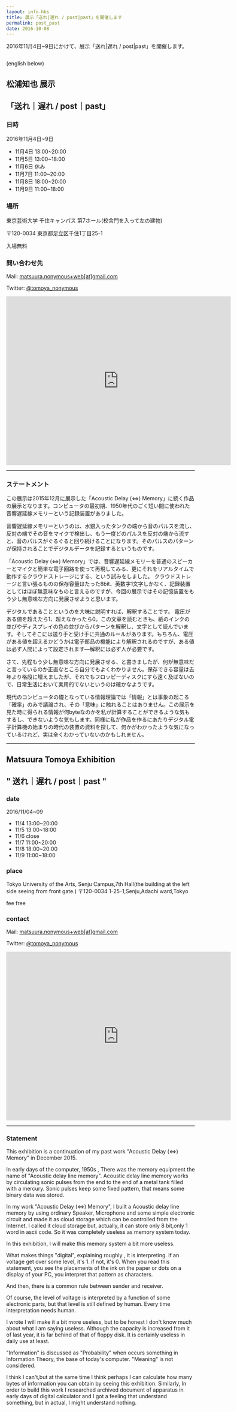 ```yaml
---
layout: info.hbs
title: 展示「送れ|遅れ / post|past」を開催します
permalink: post_past
date: 2016-10-08
---
```


2016年11月4日~9日にかけて、展示「送れ|遅れ / post|past」を開催します。

<img src="{{config.root}}assets/img/ADM2_chirashi.png" alt="">

<!-- more -->

(english below)

## 松浦知也 展示

## 「送れ｜遅れ / post｜past」

### 日時

2016年11月4日~9日

- 11月4日 13:00~20:00
- 11月5日 13:00~18:00
- 11月6日 休み
- 11月7日 11:00~20:00
- 11月8日 18:00~20:00
- 11月9日 11:00~18:00

### 場所

東京芸術大学 千住キャンパス 第7ホール(校舎門を入って左の建物)

〒120-0034 東京都足立区千住1丁目25-1

入場無料

### 問い合わせ先

Mail: [matsuura.nonymous+web[at]gmail.com](mailto:matsuura.nonymous+web@gmail.com)

Twitter: [@tomoya_nonymous](https://twitter.com/tomoya_nonymous)

<iframe src="https://www.google.com/maps/embed?pb=!1m18!1m12!1m3!1d3238.147889628035!2d139.7999616149123!3d35.74716963396091!2m3!1f0!2f0!3f0!3m2!1i1024!2i768!4f13.1!3m3!1m2!1s0x60188e4538da833d%3A0x6a228a891c4d184f!2z5p2x5Lqs6Iq46KGT5aSn5a2mIOWNg-S9j-agoeWcsA!5e0!3m2!1sja!2sjp!4v1475852567711" width="600" height="450" frameborder="0" style="border:0" allowfullscreen></iframe>

-------------------
### ステートメント

この展示は2015年12月に展示した「Acoustic Delay (⇔) Memory」に続く作品の展示となります。コンピュータの最初期、1950年代のごく短い間に使われた音響遅延線メモリーという記録装置がありました。

音響遅延線メモリーというのは、水銀入ったタンクの端から音のパルスを流し、反対の端でその音をマイクで検出し、もう一度どのパルスを反対の端から流すと、音のパルスがぐるぐると回り続けることになります。そのパルスのパターンが保持されることでデジタルデータを記録するというものです。

「Acoustic Delay (⇔) Memory」では、音響遅延線メモリーを普通のスピーカーとマイクと簡単な電子回路を使って再現してみる、更にそれをリアルタイムで動作するクラウドストレージにする、という試みをしました。
クラウドストレージと言い張るものの保存容量はたった8bit、英数字1文字しかなく、記録装置としてはほぼ無意味なものと言えるのですが、今回の展示ではその記憶装置をもう少し無意味な方向に発展させようと思います。

デジタルであることというのを大味に説明すれば、解釈することです。
電圧がある値を超えたら1、超えなかったら0。この文章を読むときも、紙のインクの並びやディスプレイの色の並びからパターンを解釈し、文字として読んでいます。そしてそこには送り手と受け手に共通のルールがあります。もちろん、電圧がある値を超えるかどうかは電子部品の機能により解釈されるのですが、ある値は必ず人間によって設定されます―解釈には必ず人が必要です。

さて、先程もう少し無意味な方向に発展させる、と書きましたが、何が無意味だと言っているのか正直なところ自分でもよくわかりません。保存できる容量は去年より格段に増えましたが、それでもフロッピーディスクにすら遠く及ばないので、日常生活において実用的でないというのは確かなようです。

現代のコンピュータの礎となっている情報理論では「情報」とは事象の起こる「確率」のみで議論され、その「意味」に触れることはありません。この展示を見た時に得られる情報が何byteなのかを私が計算することができるような気もするし、できないような気もします。同様に私が作品を作るにあたりデジタル電子計算機の始まりの時代の装置の資料を探して、何かがわかったような気になっているけれど、実は全くわかっていないのかもしれません。

------------------
## Matsuura Tomoya Exhibition

## " 送れ｜遅れ / post｜past "

### date

2016/11/04~09

- 11/4 13:00~20:00
- 11/5 13:00~18:00
- 11/6 close
- 11/7 11:00~20:00
- 11/8 18:00~20:00
- 11/9 11:00~18:00

### place
Tokyo University of the Arts, Senju Campus,7th Hall(the building at the left side seeing from front gate.)
〒120-0034 1-25-1,Senju,Adachi ward,Tokyo

fee free

### contact

Mail: [matsuura.nonymous+web[at]gmail.com](mailto:matsuura.nonymous+web@gmail.com)

Twitter: [@tomoya_nonymous](https://twitter.com/tomoya_nonymous)

<iframe src="https://www.google.com/maps/embed?pb=!1m18!1m12!1m3!1d3238.147889628035!2d139.7999616149123!3d35.74716963396091!2m3!1f0!2f0!3f0!3m2!1i1024!2i768!4f13.1!3m3!1m2!1s0x60188e4538da833d%3A0x6a228a891c4d184f!2z5p2x5Lqs6Iq46KGT5aSn5a2mIOWNg-S9j-agoeWcsA!5e0!3m2!1sja!2sjp!4v1475852567711" width="600" height="450" frameborder="0" style="border:0" allowfullscreen></iframe>

---

### Statement

This exhibition is a continuation of my past work "Acoustic Delay (⇔) Memory" in December 2015.

In early days of the computer, 1950s , There was the memory equipment the name of "Acoustic delay line memory".
Acoustic delay line memory works by circulating sonic pulses from the end to the end of a metal tank filled with a mercury.
Sonic pulses keep some fixed pattern, that means some binary data was stored.

In my work "Acoustic Delay (⇔) Memory", I built a Acoustic delay line memory by using ordinary Speaker, Microphone and some simple electronic circuit and made it as cloud storage which can be controlled from the Internet.
I called it cloud storage but, actually, it can store only 8 bit,only 1 word in ascii code. So it was completely useless as memory system today.

In this exhibition, I will make this memory system a bit more useless.

What makes things "digital", explaining roughly , it is interpreting.
if an voltage get over some level, it's 1. if not, it's 0.
When you read this statement, you see the placements of the ink on the paper or dots on a display of your PC, you interpret that pattern as characters.

And then, there is a common rule between sender and receiver.

Of course, the level of voltage is interpreted by a function of some electronic parts, but that level is still defined by human.
Every time interpretation needs human.

I wrote I will make it a bit more useless, but to be honest I don't know much about what I am saying useless.
Although the capacity is increased from it of last year, it is far behind of that of floppy disk. It is certainly useless in daily use at least.

"Information" is discussed as "Probability" when occurs something in Information Theory, the base of today's computer. "Meaning" is not considered.

I think I can't,but at the same time I think perhaps I can calculate how many bytes of information you can obtain by seeing this exhibition.
Similarly, In order to build this work I researched archived document of apparatus in early days of digital calculator and I got a feeling that understand something, but in actual, I might understand nothing.
